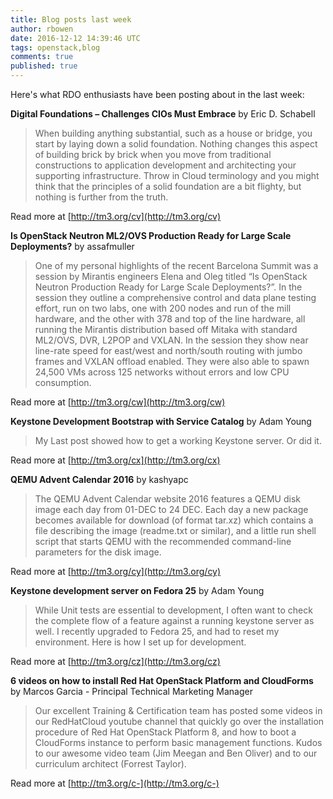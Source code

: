 ```yaml
---
title: Blog posts last week
author: rbowen
date: 2016-12-12 14:39:46 UTC
tags: openstack,blog
comments: true
published: true
---
```


Here's what RDO enthusiasts have been posting about in the last week:

**Digital Foundations – Challenges CIOs Must Embrace** by Eric D. Schabell

>   When building anything substantial, such as a house or bridge, you start by laying down a solid foundation. Nothing changes this aspect of building brick by brick when you move from traditional constructions to application development and architecting your supporting infrastructure. Throw in Cloud terminology and you might think that the principles of a solid foundation are a bit flighty, but nothing is further from the truth.

Read more at [http://tm3.org/cv](http://tm3.org/cv)


**Is OpenStack Neutron ML2/OVS Production Ready for Large Scale Deployments?** by assafmuller

> One of my personal highlights of the recent Barcelona Summit was a session by Mirantis engineers Elena and Oleg titled “Is OpenStack Neutron Production Ready for Large Scale Deployments?”. In the session they outline a comprehensive control and data plane testing effort, run on two labs, one with 200 nodes and run of the mill hardware, and the other with 378 and top of the line hardware, all running the Mirantis distribution based off Mitaka with standard ML2/OVS, DVR, L2POP and VXLAN. In the session they show near line-rate speed for east/west and north/south routing with jumbo frames and VXLAN offload enabled. They were also able to spawn 24,500 VMs across 125 networks without errors and low CPU consumption.

Read more at [http://tm3.org/cw](http://tm3.org/cw)


**Keystone Development Bootstrap with Service Catalog** by Adam Young

> My Last post showed how to get a working Keystone server.  Or did it.  

Read more at [http://tm3.org/cx](http://tm3.org/cx)


**QEMU Advent Calendar 2016** by kashyapc

> The QEMU Advent Calendar website 2016 features a QEMU disk image each day from 01-DEC to 24 DEC. Each day a new package becomes available for download (of format tar.xz) which contains a file describing the image (readme.txt or similar), and a little run shell script that starts QEMU with the recommended command-line parameters for the disk image.

Read more at [http://tm3.org/cy](http://tm3.org/cy)


**Keystone development server on Fedora 25** by Adam Young

> While Unit tests are essential to development, I often want to check the complete flow of a feature against a running keystone server as well.  I recently upgraded to Fedora 25, and had to reset my environment.  Here  is how I set up for development.

Read more at [http://tm3.org/cz](http://tm3.org/cz)


**6 videos on how to install Red Hat OpenStack Platform and CloudForms** by Marcos Garcia - Principal Technical Marketing Manager

> Our excellent Training & Certification team has posted some videos in our RedHatCloud youtube channel that quickly go over the installation procedure of Red Hat OpenStack Platform 8, and how to boot a CloudForms instance to perform basic management functions. Kudos to our awesome video team (Jim Meegan and Ben Oliver) and to our curriculum architect (Forrest Taylor).

Read more at [http://tm3.org/c-](http://tm3.org/c-)